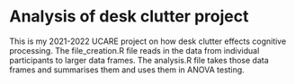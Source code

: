 # Analysis of desk clutter project

This is my 2021-2022 UCARE project on how desk clutter effects cognitive processing.
The file_creation.R file reads in the data from individual participants to larger data frames.
The analysis.R file takes those data frames and summarises them and uses them in ANOVA testing. 
